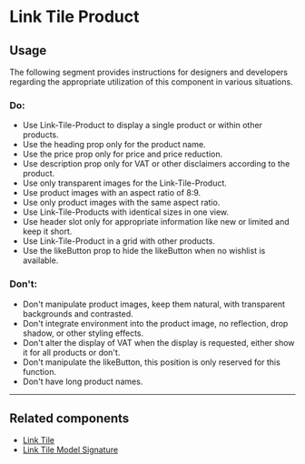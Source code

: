 # Link Tile Product

<TableOfContents></TableOfContents>

## Usage

The following segment provides instructions for designers and developers regarding the appropriate utilization of this
component in various situations.

### Do:

- Use Link-Tile-Product to display a single product or within other products.
- Use the heading prop only for the product name.
- Use the price prop only for price and price reduction.
- Use description prop only for VAT or other disclaimers according to the product.
- Use only transparent images for the Link-Tile-Product.
- Use product images with an aspect ratio of 8:9.
- Use only product images with the same aspect ratio.
- Use Link-Tile-Products with identical sizes in one view.
- Use header slot only for appropriate information like new or limited and keep it short.
- Use Link-Tile-Product in a grid with other products.
- Use the likeButton prop to hide the likeButton when no wishlist is available.

### Don't:

- Don't manipulate product images, keep them natural, with transparent backgrounds and contrasted.
- Don't integrate environment into the product image, no reflection, drop shadow, or other styling effects.
- Don't alter the display of VAT when the display is requested, either show it for all products or don't.
- Don't manipulate the likeButton, this position is only reserved for this function.
- Don't have long product names.

---

## Related components

- [Link Tile](components/link-tile)
- [Link Tile Model Signature](components/link-tile-model-signature)
